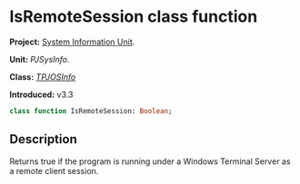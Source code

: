 # IsRemoteSession class function #

**Project:** [System Information Unit](SystemInformationUnit.md).

**Unit:** _PJSysInfo_.

**Class:** _[TPJOSInfo](TPJOSInfo.md)_

**Introduced:** v3.3

```pascal
class function IsRemoteSession: Boolean;
```

## Description ##

Returns true if the program is running under a Windows Terminal Server as a remote client session.